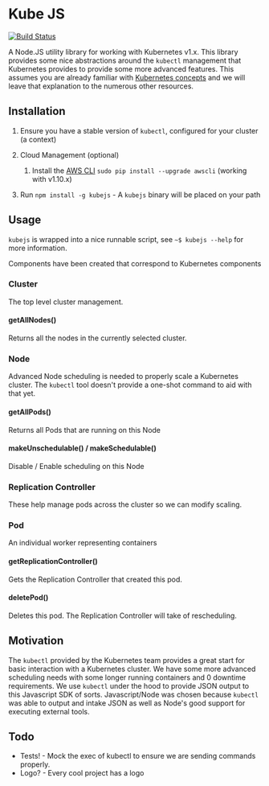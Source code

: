 Kube JS
=======

[![Build Status](https://travis-ci.org/aerisweather/kubejs.svg?branch=master)](https://travis-ci.org/aerisweather/kubejs)

A Node.JS utility library for working with Kubernetes v1.x. This library provides some nice abstractions around the `kubectl` management that Kubernetes provides to provide some more advanced features. This assumes you are already familiar with [Kubernetes concepts](http://kubernetes.io/docs/whatisk8s/) and we will leave that explanation to the numerous other resources.

Installation
------------

1. Ensure you have a stable version of `kubectl`, configured for your cluster (a context)

1. Cloud Management (optional)

	1. Install the [AWS CLI](http://docs.aws.amazon.com/cli/latest/userguide/installing.html) `sudo pip install --upgrade awscli` (working with v1.10.x)

1. Run `npm install -g kubejs` - A `kubejs` binary will be placed on your path

Usage
-----

`kubejs` is wrapped into a nice runnable script, see `~$ kubejs --help` for more information.

Components have been created that correspond to Kubernetes components

### Cluster

The top level cluster management.

#### getAllNodes()

Returns all the nodes in the currently selected cluster.


### Node

Advanced Node scheduling is needed to properly scale a Kubernetes cluster. The `kubectl` tool doesn't provide a one-shot command to aid with that yet.

#### getAllPods()

Returns all Pods that are running on this Node

#### makeUnschedulable() / makeSchedulable()

Disable / Enable scheduling on this Node



### Replication Controller
These help manage pods across the cluster so we can modify scaling.



### Pod
An individual worker representing containers 

#### getReplicationController()

Gets the Replication Controller that created this pod.

#### deletePod()

Deletes this pod. The Replication Controller will take of rescheduling.

Motivation
----------

The `kubectl` provided by the Kubernetes team provides a great start for basic interaction with a Kubernetes cluster. We have some more advanced scheduling needs with some longer running containers and 0 downtime requirements. We use `kubectl` under the hood to provide JSON output to this Javascript SDK of sorts. Javascript/Node was chosen because `kubectl` was able to output and intake JSON as well as Node's good support for executing external tools.

Todo
----

* Tests! - Mock the exec of kubectl to ensure we are sending commands properly.
* Logo? - Every cool project has a logo